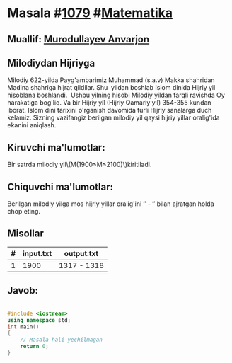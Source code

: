 
<h1>Masala #<a href="https://robocontest.uz/tasks/1079">1079</a> #<a href="https://robocontest.uz/tasks?category=7">Matematika</a></h1>
<h2> Muallif: <a href="https://robocontest.uz/profile/lordcoder">Murodullayev Anvarjon</a></h2>
<h2>Milodiydan Hijriyga</h2>
<p>Milodiy 622-yilda Payg'ambarimiz Muhammad (s.a.v) Makka shahridan Madina shahriga hijrat qildilar. Shu  yildan boshlab Islom dinida Hijriy yil hisoblana boshlandi.  Ushbu yilning hisobi Milodiy yildan farqli ravishda Oy harakatiga bog'liq. Va bir Hijriy yil (Hijriy Qamariy yil) 354-355 kundan iborat. Islom dini tarixini o'rganish davomida turli Hijriy sanalarga duch kelamiz. Sizning vazifangiz berilgan milodiy yil qaysi hijriy yillar oralig'ida ekanini aniqlash.</p>
<h2>Kiruvchi ma'lumotlar:</h2>
<p>Bir satrda milodiy yil\(M(1900≤M≤2100)\)kiritiladi.</p>
<h2>Chiquvchi ma'lumotlar:</h2>
<p>Berilgan milodiy yilga mos hijriy yillar oralig'ini ″ - ″ bilan ajratgan holda chop eting.</p>
<h2>Misollar</h2>
<table>
    <thead>
        <tr>
            <th>#</th>
            <th>input.txt</th>
            <th>output.txt</th>
        </tr>
    </thead>
    <tbody>
            <tr>
                <td>1</td>
                <td>1900</td>
                <td>1317 - 1318</td>
            </tr>
    </tbody>
    </table>
    
<h2>Javob:</h2>

######
```cpp
#include <iostream>
using namespace std;
int main()
{
    // Masala hali yechilmagan
    return 0;
}
```
